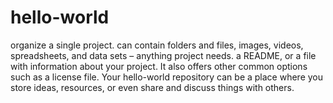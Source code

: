 # hello-world
organize a single project. can contain folders and files, images, videos, spreadsheets, and data sets – anything project needs.  a README, or a file with information about your project.  It also offers other common options such as a license file. Your hello-world repository can be a place where you store ideas, resources, or even share and discuss things with others.
